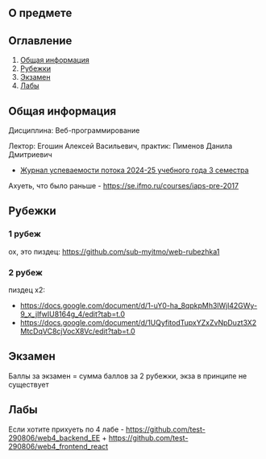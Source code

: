 ## О предмете

## Оглавление
1. [Общая информация](#info)
2. [Рубежки](#rubez)
3. [Экзамен](#exam)
4. [Лабы](#labs)


## Общая информация <a name="info"></a>

Дисциплина: Веб-программирование

Лектор: Егошин Алексей Васильевич, практик: Пименов Данила Дмитриевич

- [Журнал успеваемости потока 2024-25 учебного года 3 семестра](https://docs.google.com/spreadsheets/d/1vs1xQkT7KoZPZGVcM2BVqdXDqxqEZBsplkQocgepxxU/edit?gid=1268936541#gid=1268936541)

Ахуеть, что было раньше - https://se.ifmo.ru/courses/iaps-pre-2017

## Рубежки <a name="rubez"></a>

### 1 рубеж

ох, это пиздец: https://github.com/sub-myitmo/web-rubezhka1


### 2 рубеж

пиздец x2:
- https://docs.google.com/document/d/1-uY0-ha_8qpkpMh3lWjl42GWy-9_x_jlfwIU8164g_4/edit?tab=t.0
- https://docs.google.com/document/d/1UQyfitodTupxYZxZvNpDuzt3X2MtcDqVC8cjVocX8Vc/edit?tab=t.0

## Экзамен <a name="exam"></a>

Баллы за экзамен = сумма баллов за 2 рубежки, экза в принципе не существует

## Лабы <a name="labs"></a>



Если хотите прихуеть по 4 лабе - https://github.com/test-290806/web4_backend_EE + https://github.com/test-290806/web4_frontend_react

